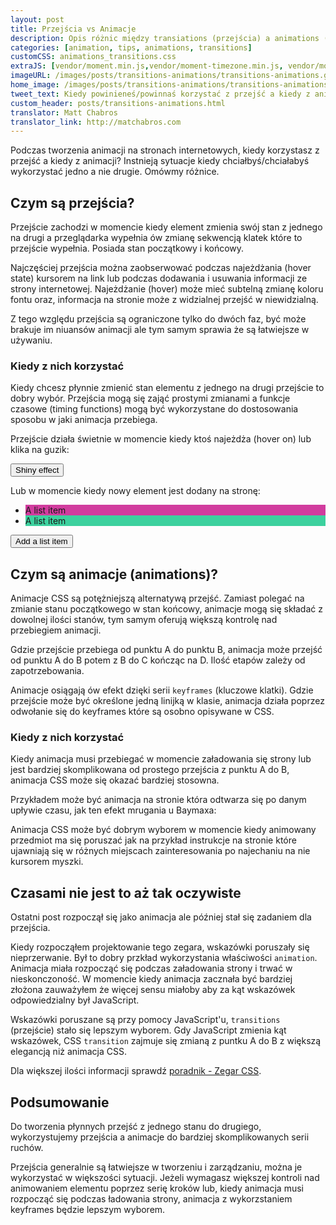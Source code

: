 ```yaml
---
layout: post
title: Przejścia vs Animacje
description: Opis różnic między transiations (przejścia) a animations (animacje) w web animacjach.
categories: [animation, tips, animations, transitions]
customCSS: animations_transitions.css
extraJS: [vendor/moment.min.js,vendor/moment-timezone.min.js, vendor/moment-timezone-with-data-2010-2020.min.js, custom/list_items.js, custom/clocks.js]
imageURL: /images/posts/transitions-animations/transitions-animations.gif
home_image: /images/posts/transitions-animations/transitions-animations.png
tweet_text: Kiedy powinieneś/powinnaś korzystać z przejść a kiedy z animacji?
custom_header: posts/transitions-animations.html
translator: Matt Chabros
translator_link: http://matchabros.com
---
```


Podczas tworzenia animacji na stronach internetowych, kiedy korzystasz z przejść a kiedy z animacji? Instnieją sytuacje kiedy chciałbyś/chciałabyś wykorzystać jedno a nie drugie. Omówmy różnice.

## Czym są przejścia?

Przejście zachodzi w momencie kiedy element zmienia swój stan z jednego na drugi a przeglądarka wypełnia ów zmianę sekwencją klatek które to przejście wypełnia. Posiada stan początkowy i końcowy.

Najczęściej przejścia można zaobserwować podczas najeżdżania (hover state) kursorem na link lub podczas dodawania i usuwania informacji ze strony internetowej. Najeżdżanie (hover) może mieć subtelną zmianę koloru fontu oraz, informacja na stronie może z widzialnej przejść w niewidzialną.

Z tego względu przejścia są ograniczone tylko do dwóch faz, być może brakuje im niuansów animacji ale tym samym sprawia że są łatwiejsze w używaniu.

### Kiedy z nich korzystać

Kiedy chcesz płynnie zmienić stan elementu z jednego na drugi przejście to dobry wybór. Przejścia mogą się zająć prostymi zmianami a funkcje czasowe (timing functions) mogą być wykorzystane do dostosowania sposobu w jaki animacja przebiega.

Przejście działa świetnie w momencie kiedy ktoś najeżdża (hover on) lub klika na guzik:

<section class="shiny demo-container tap-to-activate">
  <button>Shiny effect</button>
</section>

Lub w momencie kiedy nowy element jest dodany na stronę:

<section class="add-to-list swing demo-container">
  <ul>
    <li class="show" style="background-color: #d13c9e;">A list item</li>
    <li class="show" style="background-color: #3cd19e;">A list item</li>
  </ul>
  <button>Add a list item</button>
</section>

## Czym są animacje (animations)?

Animacje CSS są potężniejszą alternatywą przejść. Zamiast polegać na zmianie stanu początkowego w stan końcowy, animacje mogą się składać z dowolnej ilości stanów, tym samym oferują większą kontrolę nad przebiegiem animacji.

Gdzie przejście przebiega od punktu A do punktu B, animacja może przejść od punktu A do B potem z B do C kończąc na D. Ilość etapów zależy od zapotrzebowania.

Animacje osiągają ów efekt dzięki serii `keyframes` (kluczowe klatki). Gdzie przejście może być określone jedną linijką w klasie, animacja działa poprzez odwołanie się do keyframes które są osobno opisywane w CSS.

### Kiedy z nich korzystać

Kiedy animacja musi przebiegać w momencie załadowania się strony lub jest bardziej skomplikowana od prostego przejścia z punktu A do B, animacja CSS może się okazać bardziej stosowna.

Przykładem może być animacja na stronie która odtwarza się po danym upływie czasu, jak ten efekt mrugania u Baymaxa:

<section class="demo-container baymax-container">
  <a href="http://codepen.io/donovanh/full/ZYaMjw/" class="baymax"></a>
</section>

Animacja CSS może być dobrym wyborem w momencie kiedy animowany przedmiot ma się poruszać jak na przykład instrukcje na stronie które ujawniają się w różnych miejscach zainteresowania po najechaniu na nie kursorem myszki.

## Czasami nie jest to aż tak oczywiste

Ostatni post rozpoczął się jako animacja ale później stał się zadaniem dla przejścia.

<div class="demo-container clocks single local bounce">
  <article class="clock station">
    <div class="hours-container">
      <div class="hours angled"></div>
    </div>
    <div class="minutes-container">
      <div class="minutes angled"></div>
    </div>
    <div class="seconds-container">
      <div class="seconds"></div>
    </div>
  </article>
</div>

Kiedy rozpocząłem projektowanie tego zegara, wskazówki poruszały się nieprzerwanie. Był to dobry przkład wykorzystania właściwości `animation`. Animacja miała rozpocząć się podczas załadowania strony i trwać w nieskonczoność. W momencie kiedy animacja zacznała być bardziej złożona zauważyłem że więcej sensu miałoby aby za kąt wskazówek odpowiedzialny był JavaScript.

Wskazówki poruszane są przy pomocy JavaScript'u, `transitions` (przejście) stało się lepszym wyborem. Gdy JavaScript zmienia kąt wskazówek, CSS `transition` zajmuje się zmianą z puntku A do B z większą elegancją niż animacja CSS.

Dla większej ilości informacji sprawdź [poradnik - Zegar CSS](/clocks/).

## Podsumowanie

Do tworzenia płynnych przejść z jednego stanu do drugiego, wykorzystujemy przejścia a animacje do bardziej skomplikowanych serii ruchów.

Przejścia generalnie są łatwiejsze w tworzeniu i zarządzaniu, można je wykorzystać w większości sytuacji. Jeżeli wymagasz większej kontroli nad animowaniem elementu poprzez serię kroków lub, kiedy animacja musi rozpocząć się podczas ładowania strony, animacja z wykorzstaniem keyframes będzie lepszym wyborem.

